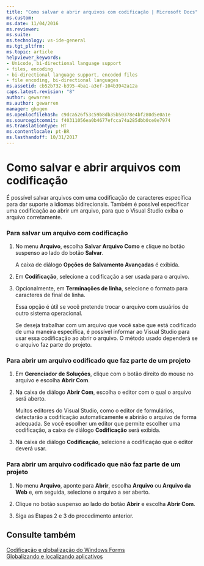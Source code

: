 ```yaml
---
title: "Como salvar e abrir arquivos com codificação | Microsoft Docs"
ms.custom: 
ms.date: 11/04/2016
ms.reviewer: 
ms.suite: 
ms.technology: vs-ide-general
ms.tgt_pltfrm: 
ms.topic: article
helpviewer_keywords:
- Unicode, bi-directional language support
- files, encoding
- bi-directional language support, encoded files
- file encoding, bi-directional languages
ms.assetid: cb52b732-b395-4ba1-a3ef-104b3942a12a
caps.latest.revision: "8"
author: gewarren
ms.author: gewarren
manager: ghogen
ms.openlocfilehash: c9dca526f53c59b8db35b50378e4bf280d5e0a1e
ms.sourcegitcommit: f40311056ea0b4677efcca74a285dbb0ce0e7974
ms.translationtype: HT
ms.contentlocale: pt-BR
ms.lasthandoff: 10/31/2017
---
```

# <a name="how-to-save-and-open-files-with-encoding"></a>Como salvar e abrir arquivos com codificação
É possível salvar arquivos com uma codificação de caracteres específica para dar suporte a idiomas bidirecionais. Também é possível especificar uma codificação ao abrir um arquivo, para que o Visual Studio exiba o arquivo corretamente.  
  
### <a name="to-save-a-file-with-encoding"></a>Para salvar um arquivo com codificação  
  
1.  No menu **Arquivo**, escolha **Salvar Arquivo Como** e clique no botão suspenso ao lado do botão **Salvar**.  
  
     A caixa de diálogo **Opções de Salvamento Avançadas** é exibida.  
  
2.  Em **Codificação**, selecione a codificação a ser usada para o arquivo.  
  
3.  Opcionalmente, em **Terminações de linha**, selecione o formato para caracteres de final de linha.  
  
     Essa opção é útil se você pretende trocar o arquivo com usuários de outro sistema operacional.  
  
     Se deseja trabalhar com um arquivo que você sabe que está codificado de uma maneira específica, é possível informar ao Visual Studio para usar essa codificação ao abrir o arquivo. O método usado dependerá se o arquivo faz parte do projeto.  
  
### <a name="to-open-an-encoded-file-that-is-part-of-a-project"></a>Para abrir um arquivo codificado que faz parte de um projeto  
  
1.  Em **Gerenciador de Soluções**, clique com o botão direito do mouse no arquivo e escolha **Abrir Com**.  
  
2.  Na caixa de diálogo **Abrir Com**, escolha o editor com o qual o arquivo será aberto.  
  
     Muitos editores do Visual Studio, como o editor de formulários, detectarão a codificação automaticamente e abrirão o arquivo de forma adequada. Se você escolher um editor que permite escolher uma codificação, a caixa de diálogo **Codificação** será exibida.  
  
3.  Na caixa de diálogo **Codificação**, selecione a codificação que o editor deverá usar.  
  
### <a name="to-open-an-encoded-file-that-is-not-part-of-a-project"></a>Para abrir um arquivo codificado que não faz parte de um projeto  
  
1.  No menu **Arquivo**, aponte para **Abrir**, escolha **Arquivo** ou **Arquivo da Web** e, em seguida, selecione o arquivo a ser aberto.  
  
2.  Clique no botão suspenso ao lado do botão **Abrir** e escolha **Abrir Com**.  
  
3.  Siga as Etapas 2 e 3 do procedimento anterior.  
  
## <a name="see-also"></a>Consulte também  
 [Codificação e globalização do Windows Forms](/dotnet/framework/winforms/advanced/encoding-and-windows-forms-globalization)   
 [Globalizando e localizando aplicativos](../ide/globalizing-and-localizing-applications.md)